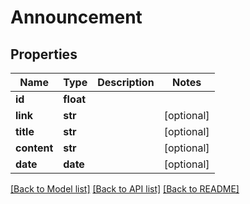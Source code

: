 # Announcement

## Properties
Name | Type | Description | Notes
------------ | ------------- | ------------- | -------------
**id** | **float** |  | 
**link** | **str** |  | [optional] 
**title** | **str** |  | [optional] 
**content** | **str** |  | [optional] 
**date** | **date** |  | [optional] 

[[Back to Model list]](../README.md#documentation-for-models) [[Back to API list]](../README.md#documentation-for-api-endpoints) [[Back to README]](../README.md)


